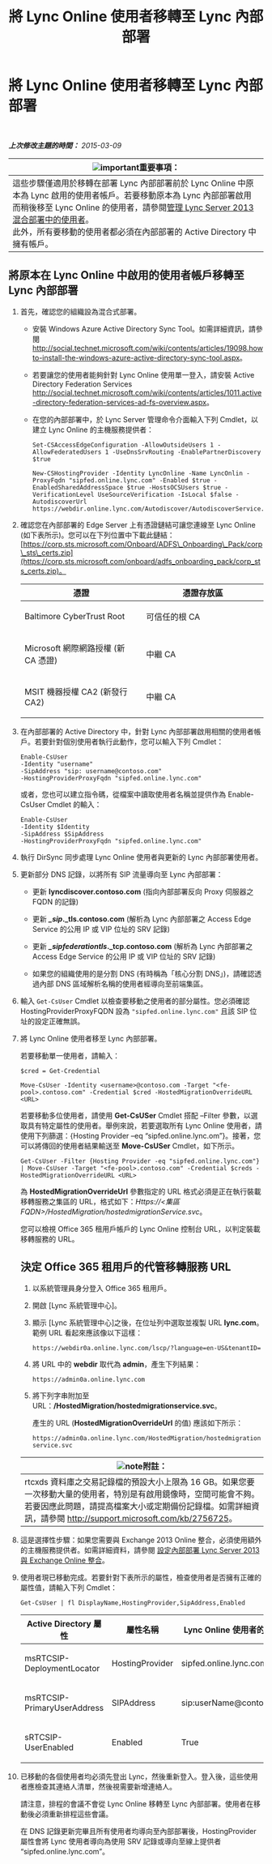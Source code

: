 ﻿---
title: 將 Lync Online 使用者移轉至 Lync 內部部署
TOCTitle: 將 Lync Online 使用者移轉至 Lync 內部部署
ms:assetid: 0e29605b-db2d-4cbf-b6a9-15db6b9fdabc
ms:mtpsurl: https://technet.microsoft.com/zh-tw/library/Dn689115(v=OCS.15)
ms:contentKeyID: 62247312
ms.date: 08/10/2015
mtps_version: v=OCS.15
ms.translationtype: HT
---

# 將 Lync Online 使用者移轉至 Lync 內部部署

 

_**上次修改主題的時間：** 2015-03-09_

<table>
<thead>
<tr class="header">
<th><img src="images/Gg412908.important(OCS.15).gif" title="important" alt="important" />重要事項：</th>
</tr>
</thead>
<tbody>
<tr class="odd">
<td>這些步驟僅適用於移轉在部署 Lync 內部部署前於 Lync Online 中原本為 Lync 啟用的使用者帳戶。若要移動原本為 Lync 內部部署啟用而稍後移至 Lync Online 的使用者，請參閱<a href="lync-server-2013-administering-users-in-a-hybrid-deployment.md">管理 Lync Server 2013 混合部署中的使用者</a>。<br />
此外，所有要移動的使用者都必須在內部部署的 Active Directory 中擁有帳戶。</td>
</tr>
</tbody>
</table>


## 將原本在 Lync Online 中啟用的使用者帳戶移轉至 Lync 內部部署

1.  首先，確認您的組織設為混合式部署。
    
      - 安裝 Windows Azure Active Directory Sync Tool。如需詳細資訊，請參閱 <http://social.technet.microsoft.com/wiki/contents/articles/19098.howto-install-the-windows-azure-active-directory-sync-tool.aspx>。
    
      - 若要讓您的使用者能夠針對 Lync Online 使用單一登入，請安裝 Active Directory Federation Services <http://social.technet.microsoft.com/wiki/contents/articles/1011.active-directory-federation-services-ad-fs-overview.aspx>。
    
      - 在您的內部部署中，於 Lync Server 管理命令介面輸入下列 Cmdlet，以建立 Lync Online 的主機服務提供者：
        
        ```
        Set-CSAccessEdgeConfiguration -AllowOutsideUsers 1 -AllowFederatedUsers 1 -UseDnsSrvRouting -EnablePartnerDiscovery $true
        ```
        ```
        New-CSHostingProvider -Identity LyncOnline -Name LyncOnlin -ProxyFqdn "sipfed.online.lync.com" -Enabled $true -EnabledSharedAddressSpace $true -HostsOCSUsers $true -VerificationLevel UseSourceVerification -IsLocal $false -AutodiscoverUrl https://webdir.online.lync.com/Autodiscover/AutodiscoverService.svc/root
        ```

2.  確認您在內部部署的 Edge Server 上有憑證鏈結可讓您連線至 Lync Online (如下表所示)。您可以在下列位置中下載此鏈結： [https://corp.sts.microsoft.com/Onboard/ADFS\_Onboarding\_Pack/corp\_sts\_certs.zip](https://corp.sts.microsoft.com/onboard/adfs_onboarding_pack/corp_sts_certs.zip)。
    
    
    <table>
    <colgroup>
    <col style="width: 50%" />
    <col style="width: 50%" />
    </colgroup>
    <thead>
    <tr class="header">
    <th>憑證</th>
    <th>憑證存放區</th>
    </tr>
    </thead>
    <tbody>
    <tr class="odd">
    <td><p>Baltimore CyberTrust Root</p></td>
    <td><p>可信任的根 CA</p></td>
    </tr>
    <tr class="even">
    <td><p>Microsoft 網際網路授權 (新 CA 憑證)</p></td>
    <td><p>中繼 CA</p></td>
    </tr>
    <tr class="odd">
    <td><p>MSIT 機器授權 CA2 (新發行 CA2)</p></td>
    <td><p>中繼 CA</p></td>
    </tr>
    </tbody>
    </table>


3.  在內部部署的 Active Directory 中，針對 Lync 內部部署啟用相關的使用者帳戶。若要針對個別使用者執行此動作，您可以輸入下列 Cmdlet：
    
        Enable-CsUser
        -Identity "username" 
        -SipAddress "sip: username@contoso.com"
        -HostingProviderProxyFqdn "sipfed.online.lync.com"
    
    或者，您也可以建立指令碼，從檔案中讀取使用者名稱並提供作為 Enable-CsUser Cmdlet 的輸入：
    
        Enable-CsUser
        -Identity $Identity 
        -SipAddress $SipAddress 
        -HostingProviderProxyFqdn "sipfed.online.lync.com"

4.  執行 DirSync 同步處理 Lync Online 使用者與更新的 Lync 內部部署使用者。

5.  更新部分 DNS 記錄，以將所有 SIP 流量導向至 Lync 內部部署：
    
      - 更新 **lyncdiscover.contoso.com** (指向內部部署反向 Proxy 伺服器之 FQDN 的記錄)
    
      - 更新 ***\_sip*.\_tls.contoso.com** (解析為 Lync 內部部署之 Access Edge Service 的公用 IP 或 VIP 位址的 SRV 記錄)
    
      - 更新 ***\_sipfederationtls*.\_tcp.contoso.com** (解析為 Lync 內部部署之 Access Edge Service 的公用 IP 或 VIP 位址的 SRV 記錄)
    
      - 如果您的組織使用的是分割 DNS (有時稱為「核心分割 DNS」)，請確認透過內部 DNS 區域解析名稱的使用者經導向至前端集區。

6.  輸入 `Get-CsUser` Cmdlet 以檢查要移動之使用者的部分屬性。您必須確認 HostingProviderProxyFQDN 設為 `"sipfed.online.lync.com"` 且該 SIP 位址的設定正確無誤。

7.  將 Lync Online 使用者移至 Lync 內部部署。
    
    若要移動單一使用者，請輸入：
    
    ```
    $cred = Get-Credential
    ```
    ```
    Move-CsUser -Identity <username>@contoso.com -Target "<fe-pool>.contoso.com" -Credential $cred -HostedMigrationOverrideURL <URL>
    ```
    
    若要移動多位使用者，請使用 **Get-CsUSer** Cmdlet 搭配 –Filter 參數，以選取具有特定屬性的使用者。舉例來說，若要選取所有 Lync Online 使用者，請使用下列篩選：{Hosting Provider –eq “sipfed.online.lync.om”}。接著，您可以將傳回的使用者結果輸送至 **Move-CsUSer** Cmdlet，如下所示。
    
        Get-CsUser -Filter {Hosting Provider -eq "sipfed.online.lync.com"} | Move-CsUser -Target "<fe-pool>.contoso.com" -Credential $creds -HostedMigrationOverrideURL <URL>
    
    為 **HostedMigrationOverrideUrl** 參數指定的 URL 格式必須是正在執行裝載移轉服務之集區的 URL，格式如下：*Https://\<集區 FQDN\>/HostedMigration/hostedmigrationService.svc*。
    
    您可以檢視 Office 365 租用戶帳戶的 Lync Online 控制台 URL，以判定裝載移轉服務的 URL。
    
    ## 決定 Office 365 租用戶的代管移轉服務 URL
    
    1.  以系統管理員身分登入 Office 365 租用戶。
    
    2.  開啟 \[Lync 系統管理中心\]。
    
    3.  顯示 \[Lync 系統管理中心\]之後，在位址列中選取並複製 URL **lync.com**。範例 URL 看起來應該像以下這樣：
        
        `https://webdir0a.online.lync.com/lscp/?language=en-US&tenantID=`
    
    4.  將 URL 中的 **webdir** 取代為 **admin**，產生下列結果：
        
        `https://admin0a.online.lync.com`
    
    5.  將下列字串附加至 URL：**/HostedMigration/hostedmigrationservice.svc**。
        
        產生的 URL (**HostedMigrationOverrideUrl** 的值) 應該如下所示：
        
        `https://admin0a.online.lync.com/HostedMigration/hostedmigrationservice.svc`
    
    <table>
    <thead>
    <tr class="header">
    <th><img src="images/Gg398811.note(OCS.15).gif" title="note" alt="note" />附註：</th>
    </tr>
    </thead>
    <tbody>
    <tr class="odd">
    <td>rtcxds 資料庫之交易記錄檔的預設大小上限為 16 GB。如果您要一次移動大量的使用者，特別是有啟用鏡像時，空間可能會不夠。若要因應此問題，請提高檔案大小或定期備份記錄檔。如需詳細資訊，請參閱 <a href="http://support.microsoft.com/kb/2756725" class="uri">http://support.microsoft.com/kb/2756725</a>。</td>
    </tr>
    </tbody>
    </table>


8.  這是選擇性步驟：如果您需要與 Exchange 2013 Online 整合，必須使用額外的主機服務提供者。如需詳細資料，請參閱 [設定內部部署 Lync Server 2013 與 Exchange Online 整合](lync-server-2013-configuring-on-premises-lync-server-integration-with-exchange-online.md)。

9.  使用者現已移動完成。若要針對下表所示的屬性，檢查使用者是否擁有正確的屬性值，請輸入下列 Cmdlet：
    
        Get-CsUser | fl DisplayName,HostingProvider,SipAddress,Enabled
    
    
    <table>
    <colgroup>
    <col style="width: 25%" />
    <col style="width: 25%" />
    <col style="width: 25%" />
    <col style="width: 25%" />
    </colgroup>
    <thead>
    <tr class="header">
    <th>Active Directory 屬性</th>
    <th>屬性名稱</th>
    <th>Lync Online 使用者的正確值</th>
    <th>Lync 內部部署使用者的正確值</th>
    </tr>
    </thead>
    <tbody>
    <tr class="odd">
    <td><p>msRTCSIP-DeploymentLocator</p></td>
    <td><p>HostingProvider</p></td>
    <td><p>sipfed.online.lync.com</p></td>
    <td><p>SRV:</p></td>
    </tr>
    <tr class="even">
    <td><p>msRTCSIP-PrimaryUserAddress</p></td>
    <td><p>SIPAddress</p></td>
    <td><p>sip:userName@contoso.com</p></td>
    <td><p>sip:userName@contoso.com</p></td>
    </tr>
    <tr class="odd">
    <td><p>sRTCSIP-UserEnabled</p></td>
    <td><p>Enabled</p></td>
    <td><p>True</p></td>
    <td><p>True</p></td>
    </tr>
    </tbody>
    </table>


10. 已移動的各個使用者均必須先登出 Lync，然後重新登入。登入後，這些使用者應檢查其連絡人清單，然後視需要新增連絡人。
    
    請注意，排程的會議不會從 Lync Online 移轉至 Lync 內部部署。使用者在移動後必須重新排程這些會議。
    
    在 DNS 記錄更新完畢且所有使用者均導向至內部部署後，HostingProvider 屬性會將 Lync 使用者導向為使用 SRV 記錄或導向至線上提供者 “sipfed.online.lync.com”。

